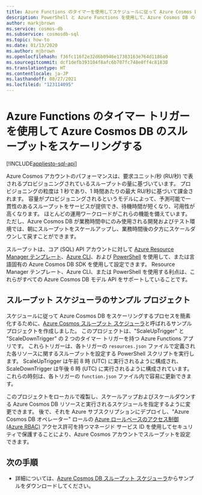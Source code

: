 ```yaml
---
title: Azure Functions のタイマーを使用してスケジュールに従って Azure Cosmos DB をスケーリングする
description: PowerShell と Azure Functions を使用して、Azure Cosmos DB のスループットの変更をスケーリングする方法について説明します。
author: markjbrown
ms.service: cosmos-db
ms.subservice: cosmosdb-sql
ms.topic: how-to
ms.date: 01/13/2020
ms.author: mjbrown
ms.openlocfilehash: f36fc116f2e32d6b0946e17383163e764d1186a0
ms.sourcegitcommit: dcf1defb393104f8afc6b707fc748e0ff4c81830
ms.translationtype: HT
ms.contentlocale: ja-JP
ms.lasthandoff: 08/27/2021
ms.locfileid: "123114095"
---
```

# <a name="scale-azure-cosmos-db-throughput-by-using-azure-functions-timer-trigger"></a>Azure Functions のタイマー トリガーを使用して Azure Cosmos DB のスループットをスケーリングする
[!INCLUDE[appliesto-sql-api](../includes/appliesto-sql-api.md)]

Azure Cosmos アカウントのパフォーマンスは、要求ユニット/秒 (RU/秒) で表されるプロビジョニングされているスループットの量に基づいています。 プロビジョニングの粒度は 1 秒であり、1 時間あたりの最大 RU/秒に基づいて課金されます。 容量がプロビジョニングされるというモデルによって、予測可能で一貫性のあるスループットをサービスが提供でき、待機時間が短くなり、可用性が高くなります。 ほとんどの運用ワークロードがこれらの機能を備えています。 ただし、Azure Cosmos DB が業務時間中にのみ使用される開発およびテスト環境では、朝にスループットをスケールアップし、業務時間後の夕方にスケールダウンして戻すことができます。

スループットは、コア (SQL) API アカウントに対して [Azure Resource Manager テンプレート](./templates-samples-sql.md)、[Azure CLI](cli-samples.md)、および [PowerShell](powershell-samples.md) を使用して、または言語固有の Azure Cosmos DB SDK を使用して設定できます。 Resource Manager テンプレート、Azure CLI、または PowerShell を使用する利点は、これらがすべての Azure Cosmos DB モデル API をサポートしていることです。

## <a name="throughput-scheduler-sample-project"></a>スループット スケジューラのサンプル プロジェクト

スケジュールに従って Azure Cosmos DB をスケーリングするプロセスを簡素化するために、[Azure Cosmos スループット スケジューラ](https://github.com/Azure-Samples/azure-cosmos-throughput-scheduler)と呼ばれるサンプル プロジェクトを作成しました。 このプロジェクトは、"ScaleUpTrigger" と "ScaleDownTrigger" の 2 つのタイマー トリガーを持つ Azure Functions アプリです。 これらトリガーは、各トリガーの `resources.json` ファイルで定義された各リソースに関するスループットを設定する PowerShell スクリプトを実行します。 ScaleUpTrigger は午前 8 時 (UTC) に実行されるように構成され、ScaleDownTrigger は午後 6 時 (UTC) に実行されるように構成されています。これらの時刻は、各トリガーの `function.json` ファイル内で容易に更新できます。

このプロジェクトをローカルで複製し、スケールアップおよびスケールダウンする Azure Cosmos DB リソースと実行されるスケジュールを指定するように変更できます。 後で、それを Azure サブスクリプションにデプロイし、"Azure Cosmos DB オペレーター" ロールの [Azure ロールベースのアクセス制御 (Azure RBAC)](../role-based-access-control.md) アクセス許可を持つマネージド サービス ID を使用してセキュリティで保護することにより、Azure Cosmos アカウントでスループットを設定できます。

## <a name="next-steps"></a>次の手順

- 詳細については、[Azure Cosmos DB スループット スケジューラ](https://github.com/Azure-Samples/azure-cosmos-throughput-scheduler)からサンプルをダウンロードしてください。
